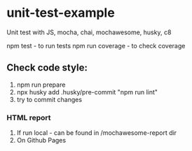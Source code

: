 # unit-test-example
Unit test with JS, mocha, chai, mochawesome, husky, c8

<p>
npm test - to run tests
npm run coverage - to check coverage
</p>

## Check code style:
1. npm run prepare
2. npx husky add .husky/pre-commit "npm run lint"
3. try to commit changes

### HTML report 
1. If run local - can be found in /mochawesome-report dir
2. On Github Pages

